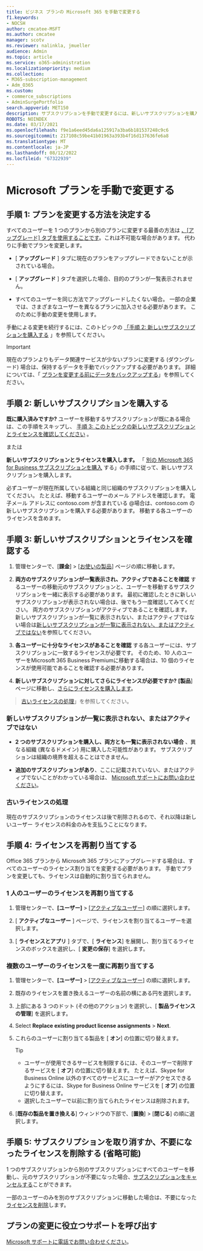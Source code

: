 ```yaml
---
title: ビジネス プランの Microsoft 365 を手動で変更する
f1.keywords:
- NOCSH
author: cmcatee-MSFT
ms.author: cmcatee
manager: scotv
ms.reviewer: nalinkla, jmueller
audience: Admin
ms.topic: article
ms.service: o365-administration
ms.localizationpriority: medium
ms.collection:
- M365-subscription-management
- Adm_O365
ms.custom:
- commerce_subscriptions
- AdminSurgePortfolio
search.appverid: MET150
description: サブスクリプションを手動で変更するには、新しいサブスクリプションを購入し、両方のサブスクリプションが一覧表示され、アクティブであることを確認します。
ROBOTS: NOINDEX
ms.date: 03/17/2021
ms.openlocfilehash: f9e1a6eed45da6a125917a3ba6b181537248c9c6
ms.sourcegitcommit: 217108c59be41b01963a393b4f16d137636fe6a8
ms.translationtype: MT
ms.contentlocale: ja-JP
ms.lasthandoff: 08/12/2022
ms.locfileid: "67322939"
---
```

# <a name="manually-change-microsoft-plans"></a>Microsoft プランを手動で変更する

## <a name="step-1-decide-how-to-change-plans"></a>手順 1: プランを変更する方法を決定する

すべてのユーザーを 1 つのプランから別のプランに変更する最善の方法は [、[アップグレード] タブを使用することです](upgrade-to-different-plan.md)。これは不可能な場合があります。 代わりに手動でプランを変更します。

- [ **アップグレード** ] タブに現在のプランをアップグレードできないことが示されている場合。

- [ **アップグレード** ] タブを選択した場合、目的のプランが一覧表示されません。

- すべてのユーザーを同じ方法でアップグレードしたくない場合。 一部の企業では、さまざまなユーザーを異なるプランに加入させる必要があります。 このために手動の変更を使用します。

手動による変更を続行するには、このトピックの [「手順 2: 新しいサブスクリプションを購入する](#step-2-buy-a-new-subscription) 」を参照してください。

> [!IMPORTANT]
> 現在のプランよりもデータ関連サービスが少ないプランに変更する (ダウングレード) 場合は、保持するデータを手動でバックアップする必要があります。 詳細については、「 [プランを変更する前にデータをバックアップする](move-users-different-subscription.md)」を参照してください。

## <a name="step-2-buy-a-new-subscription"></a>手順 2: 新しいサブスクリプションを購入する

**既に購入済みですか?** ユーザーを移動するサブスクリプションが既にある場合は、この手順をスキップし、 [手順 3: このトピックの新しいサブスクリプションとライセンスを確認してください](#step-3-check-your-new-subscription-and-licenses) 。

または

**新しいサブスクリプションとライセンスを購入します。** 「 [別の Microsoft 365 for Business サブスクリプションを購入](../try-or-buy-microsoft-365.md) する」の手順に従って、新しいサブスクリプションを購入します。

必ずユーザーが現在所属している組織と同じ組織のサブスクリプションを購入してください。 たとえば、移動するユーザーのメール アドレスを確認します。 電子メール アドレスに contoso.com が含まれている \@場合は、contoso.com の新しいサブスクリプションを購入する必要があります。
移動する各ユーザーのライセンスを含めます。

## <a name="step-3-check-your-new-subscription-and-licenses"></a>手順 3: 新しいサブスクリプションとライセンスを確認する

1. 管理センターで、[**課金**] \> [<a href="https://go.microsoft.com/fwlink/p/?linkid=842054" target="_blank">お使いの製品</a>] ページの順に移動します。

2. **両方のサブスクリプションが一覧表示され、アクティブであることを確認** するユーザーの移動元のサブスクリプションと、ユーザーを移動するサブスクリプションを一緒に表示する必要があります。 最初に確認したときに新しいサブスクリプションが表示されない場合は、後でもう一度確認してみてください。 両方のサブスクリプションがアクティブであることを確認します。 新しいサブスクリプションが一覧に表示されない、またはアクティブではない場合は[新しいサブスクリプションが一覧に表示されない、またはアクティブではない](#the-new-subscription-isnt-listed-or-isnt-active)を参照してください。

3. **各ユーザーに十分なライセンスがあることを確認** する各ユーザーには、サブスクリプションに一致するライセンスが必要です。 そのため、10 人のユーザーをMicrosoft 365 Business Premiumに移動する場合は、10 個のライセンスが使用可能であることを確認する必要があります。

4. **新しいサブスクリプションに対してさらにライセンスが必要ですか?**
   **[製品**] ページに移動し、[さらにライセンスを購入します](../licenses/buy-licenses.md)。

> [古いライセンスの処理](#what-about-the-old-licenses)」を参照してください。

### <a name="the-new-subscription-isnt-listed-or-isnt-active"></a>新しいサブスクリプションが一覧に表示されない、またはアクティブではない

- **2 つのサブスクリプションを購入し、両方とも一覧に表示されない場合** 、異なる組織 (異なるドメイン) 用に購入した可能性があります。 サブスクリプションは組織の境界を超えることはできません。

- **追加のサブスクリプションがあり**、ここに記載されていない、またはアクティブでないことがわかっている場合は、 [Microsoft サポートにお問い合わせください](../../admin/get-help-support.md)。

### <a name="what-about-the-old-licenses"></a>古いライセンスの処理

現在のサブスクリプションのライセンスは後で削除されるので、それ以降は新しいユーザー ライセンスの料金のみを支払うことになります。

## <a name="step-4-reassign-licenses"></a>手順 4: ライセンスを再割り当てする

Office 365 プランから Microsoft 365 プランにアップグレードする場合は、すべてのユーザーのライセンス割り当てを変更する必要があります。 手動でプランを変更しても、ライセンスは自動的に割り当てられません。

### <a name="reassign-a-license-for-one-user"></a>1 人のユーザーのライセンスを再割り当てする

1. 管理センターで、**[ユーザー]** \> <a href="https://go.microsoft.com/fwlink/p/?linkid=834822" target="_blank">[アクティブなユーザー]</a> の順に選択します。

2. [ **アクティブなユーザー** ] ページで、ライセンスを割り当てるユーザーを選択します。

3. [ **ライセンスとアプリ** ] タブで、[ **ライセンス**] を展開し、割り当てるライセンスのボックスを選択し、[ **変更の保存**] を選択します。

### <a name="reassign-licenses-for-multiple-users-at-once"></a>複数のユーザーのライセンスを一度に再割り当てする

1. 管理センターで、**[ユーザー]** \> <a href="https://go.microsoft.com/fwlink/p/?linkid=834822" target="_blank">[アクティブなユーザー]</a> の順に選択します。

2. 既存のライセンスを置き換えるユーザーの名前の横にある円を選択します。

3. 上部にある 3 つのドット (その他のアクション) を選択し、[ **製品ライセンスの管理**] を選択します。

4. Select **Replace existing product license assignments** \> **Next**.

5. これらのユーザーに割り当てる製品を [ **オン**] の位置に切り替えます。

    > [!TIP]
    > - ユーザーが使用できるサービスを制限するには、そのユーザーで削除するサービスを [ **オフ**] の位置に切り替えます。 たとえば、Skype for Business Online 以外のすべてのサービスにユーザーがアクセスできるようにするには、Skype for Business Online サービスを [ **オフ**] の位置に切り替えます。
    > - 選択したユーザーで以前に割り当てられたライセンスは削除されます。

6. [**既存の製品を置き換える**] ウィンドウの下部で、[**置換**] \> [**閉じる**] の順に選択します。

## <a name="step-5-cancel-subscriptions-or-remove-licenses-that-you-no-longer-need-optional"></a>手順 5: サブスクリプションを取り消すか、不要になったライセンスを削除する (省略可能)

1 つのサブスクリプションから別のサブスクリプションにすべてのユーザーを移動し、元のサブスクリプションが不要になった場合、[サブスクリプションをキャンセルする](cancel-your-subscription.md)ことができます。

一部のユーザーのみを別のサブスクリプションに移動した場合は、不要になった[ライセンスを削除](../licenses/buy-licenses.md)します。

## <a name="call-support-to-help-you-change-plans"></a>プランの変更に役立つサポートを呼び出す

[Microsoft サポートに電話でお問い合わせください](../../admin/get-help-support.md)。
